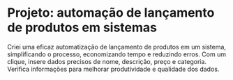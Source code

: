 # Projeto: automação de lançamento de produtos em sistemas
 Criei uma eficaz automatização de lançamento de produtos em um sistema, simplificando o processo, economizando tempo e reduzindo erros. Com um clique, insere dados precisos de nome, descrição, preço e categoria. Verifica informações para melhorar produtividade e qualidade dos dados.
